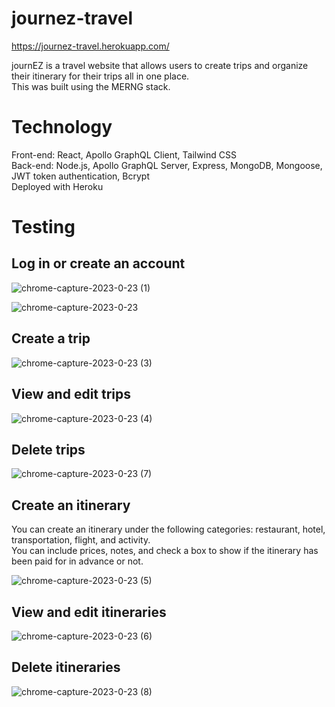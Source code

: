# journez-travel  

https://journez-travel.herokuapp.com/  

journEZ is a travel website that allows users to create trips and organize their itinerary for their trips all in one place.  
This was built using the MERNG stack.  

# Technology

Front-end: React, Apollo GraphQL Client, Tailwind CSS  
Back-end: Node.js, Apollo GraphQL Server, Express, MongoDB, Mongoose, JWT token authentication, Bcrypt  
Deployed with Heroku   

# Testing  
## Log in or create an account  
![chrome-capture-2023-0-23 (1)](https://user-images.githubusercontent.com/111620893/214210121-cc021ca3-07c0-4306-baa7-8d4444a792e4.gif)  

![chrome-capture-2023-0-23](https://user-images.githubusercontent.com/111620893/214209971-a3f8442d-39bb-402b-acdd-cc778ee9bec1.gif)  

## Create a trip  
![chrome-capture-2023-0-23 (3)](https://user-images.githubusercontent.com/111620893/214210525-f72068e7-8bcb-4dbe-91af-7c879bba22d3.gif)  

## View and edit trips  
![chrome-capture-2023-0-23 (4)](https://user-images.githubusercontent.com/111620893/214211064-87ec5d49-93ff-4d61-abe8-745a755774e7.gif)  

## Delete trips
![chrome-capture-2023-0-23 (7)](https://user-images.githubusercontent.com/111620893/214212449-60c1d188-476e-436a-bf22-4b475203ec6e.gif)  

## Create an itinerary  
You can create an itinerary under the following categories: restaurant, hotel, transportation, flight, and activity.   
You can include prices, notes, and check a box to show if the itinerary has been paid for in advance or not.  
  
![chrome-capture-2023-0-23 (5)](https://user-images.githubusercontent.com/111620893/214211411-0592666a-477c-4658-b104-3bd484290599.gif)  

## View and edit itineraries  
![chrome-capture-2023-0-23 (6)](https://user-images.githubusercontent.com/111620893/214212278-d7fd7498-accf-4d86-99da-3bb0f3085321.gif)  

## Delete itineraries  
![chrome-capture-2023-0-23 (8)](https://user-images.githubusercontent.com/111620893/214212595-c5ccd34d-a63b-4f4e-b5a8-b6949c2b9757.gif)  

